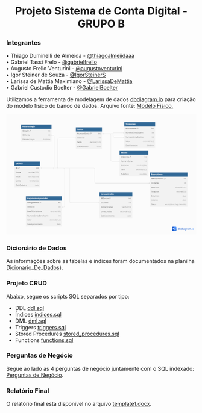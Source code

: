 <h1 align="center">Projeto Sistema de Conta Digital - GRUPO B</h1>

### Integrantes
• Thiago Duminelli de Almeida - [@thiagoalmeiidaaa](https://github.com/thiagoalmeiidaaa) <br>
• Gabriel Tassi Frelo - [@gabrielfrello](https://github.com/gabrielfrello) <br>
• Augusto Frello Venturini - [@augustoventurini](https://github.com/augustoventurini) <br>
• Igor Steiner de Souza - [@IgorSteinerS](https://github.com/IgorSteinerS) <br>
• Larissa de Mattia Maximiano - [@LarissaDeMattia](https://github.com/LarissaDeMattia) <br>
• Gabriel Custodio Boelter - [@GabrielBoelter](https://github.com/GabrielBoelter)

Utilizamos a ferramenta de modelagem de dados [dbdiagram.io](https://dbdiagram.io/) para criação do modelo físico do banco de dados.
Arquivo fonte: [Modelo Fisico.](https://dbdiagram.io/d/666b3fada179551be6d56ac5)

![image](https://github.com/thiagoalmeiidaaa/projeto_final_bd2_satc_2024/blob/main/Modelo%20F%C3%ADsico/Modelo%20F%C3%ADsico.png?raw=true)

### Dicionário de Dados
As informações sobre as tabelas e índices foram documentados na planilha [Dicionario_De_Dados](https://github.com/thiagoalmeiidaaa/projeto_final_bd2_satc_2024/blob/main/Dicionario%20De%20Dados/Dicionario_De_Dados.xlsx)).

### Projeto CRUD
Abaixo, segue os scripts SQL separados por tipo:
+ DDL [ddl.sql](scripts_sql/ddl.sql.txt)
+ Índices [indices.sql](scripts_sql/indices.sql.txt)
+ DML [dml.sql](scripts_sql/dml.sql.txt)
+ Triggers [triggers.sql](scripts_sql/triggers.sql.txt)
+ Stored Procedures [stored_procedures.sql](scripts_sql/stored_procedures.sql.txt)
+ Functions [functions.sql](scripts_sql/functions.sql.txt)

### Perguntas de Negócio
Segue ao lado as 4 perguntas de negócio juntamente com o SQL indexado: [Perguntas de Negócio](Perguntas.de.negocio.com.SQL.txt).

### Relatório Final
O relatório final está disponível no arquivo [template1.docx](relatorio/template1.docx).
